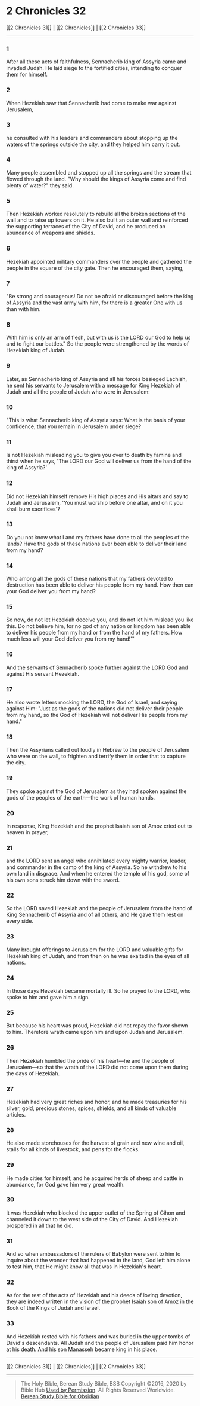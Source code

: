 # 2 Chronicles 32

[[2 Chronicles 31]] | [[2 Chronicles]] | [[2 Chronicles 33]]

---

### 1
After all these acts of faithfulness, Sennacherib king of Assyria came and invaded Judah. He laid siege to the fortified cities, intending to conquer them for himself.

### 2
When Hezekiah saw that Sennacherib had come to make war against Jerusalem,

### 3
he consulted with his leaders and commanders about stopping up the waters of the springs outside the city, and they helped him carry it out.

### 4
Many people assembled and stopped up all the springs and the stream that flowed through the land. "Why should the kings of Assyria come and find plenty of water?" they said.

### 5
Then Hezekiah worked resolutely to rebuild all the broken sections of the wall and to raise up towers on it. He also built an outer wall and reinforced the supporting terraces of the City of David, and he produced an abundance of weapons and shields.

### 6
Hezekiah appointed military commanders over the people and gathered the people in the square of the city gate. Then he encouraged them, saying,

### 7
"Be strong and courageous! Do not be afraid or discouraged before the king of Assyria and the vast army with him, for there is a greater One with us than with him.

### 8
With him is only an arm of flesh, but with us is the LORD our God to help us and to fight our battles." So the people were strengthened by the words of Hezekiah king of Judah.

### 9
Later, as Sennacherib king of Assyria and all his forces besieged Lachish, he sent his servants to Jerusalem with a message for King Hezekiah of Judah and all the people of Judah who were in Jerusalem:

### 10
"This is what Sennacherib king of Assyria says: What is the basis of your confidence, that you remain in Jerusalem under siege?

### 11
Is not Hezekiah misleading you to give you over to death by famine and thirst when he says, 'The LORD our God will deliver us from the hand of the king of Assyria?'

### 12
Did not Hezekiah himself remove His high places and His altars and say to Judah and Jerusalem, 'You must worship before one altar, and on it you shall burn sacrifices'?

### 13
Do you not know what I and my fathers have done to all the peoples of the lands? Have the gods of these nations ever been able to deliver their land from my hand?

### 14
Who among all the gods of these nations that my fathers devoted to destruction has been able to deliver his people from my hand. How then can your God deliver you from my hand?

### 15
So now, do not let Hezekiah deceive you, and do not let him mislead you like this. Do not believe him, for no god of any nation or kingdom has been able to deliver his people from my hand or from the hand of my fathers. How much less will your God deliver you from my hand!'"

### 16
And the servants of Sennacherib spoke further against the LORD God and against His servant Hezekiah.

### 17
He also wrote letters mocking the LORD, the God of Israel, and saying against Him: "Just as the gods of the nations did not deliver their people from my hand, so the God of Hezekiah will not deliver His people from my hand."

### 18
Then the Assyrians called out loudly in Hebrew to the people of Jerusalem who were on the wall, to frighten and terrify them in order that to capture the city.

### 19
They spoke against the God of Jerusalem as they had spoken against the gods of the peoples of the earth—the work of human hands.

### 20
In response, King Hezekiah and the prophet Isaiah son of Amoz cried out to heaven in prayer,

### 21
and the LORD sent an angel who annihilated every mighty warrior, leader, and commander in the camp of the king of Assyria. So he withdrew to his own land in disgrace. And when he entered the temple of his god, some of his own sons struck him down with the sword.

### 22
So the LORD saved Hezekiah and the people of Jerusalem from the hand of King Sennacherib of Assyria and of all others, and He gave them rest on every side.

### 23
Many brought offerings to Jerusalem for the LORD and valuable gifts for Hezekiah king of Judah, and from then on he was exalted in the eyes of all nations.

### 24
In those days Hezekiah became mortally ill. So he prayed to the LORD, who spoke to him and gave him a sign.

### 25
But because his heart was proud, Hezekiah did not repay the favor shown to him. Therefore wrath came upon him and upon Judah and Jerusalem.

### 26
Then Hezekiah humbled the pride of his heart—he and the people of Jerusalem—so that the wrath of the LORD did not come upon them during the days of Hezekiah.

### 27
Hezekiah had very great riches and honor, and he made treasuries for his silver, gold, precious stones, spices, shields, and all kinds of valuable articles.

### 28
He also made storehouses for the harvest of grain and new wine and oil, stalls for all kinds of livestock, and pens for the flocks.

### 29
He made cities for himself, and he acquired herds of sheep and cattle in abundance, for God gave him very great wealth.

### 30
It was Hezekiah who blocked the upper outlet of the Spring of Gihon and channeled it down to the west side of the City of David. And Hezekiah prospered in all that he did.

### 31
And so when ambassadors of the rulers of Babylon were sent to him to inquire about the wonder that had happened in the land, God left him alone to test him, that He might know all that was in Hezekiah's heart.

### 32
As for the rest of the acts of Hezekiah and his deeds of loving devotion, they are indeed written in the vision of the prophet Isaiah son of Amoz in the Book of the Kings of Judah and Israel.

### 33
And Hezekiah rested with his fathers and was buried in the upper tombs of David's descendants. All Judah and the people of Jerusalem paid him honor at his death. And his son Manasseh became king in his place.

---

[[2 Chronicles 31]] | [[2 Chronicles]] | [[2 Chronicles 33]]

---

> The Holy Bible, Berean Study Bible, BSB
> Copyright &copy;2016, 2020 by Bible Hub
> [Used by Permission](https://berean.bible/terms.htm). All Rights Reserved Worldwide.
> [Berean Study Bible for Obsidian](https://github.com/gapmiss/berean-study-bible-for-obsidian)

